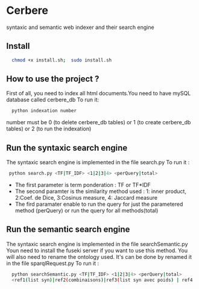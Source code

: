 # Cerbere

syntaxic and semantic web indexer and their search engine

## Install
  ```bash
    chmod +x install.sh;  sudo install.sh
  ```


## How to use the project ? 
  First of all, you need to index all html documents.You need to have mySQL database called cerbere_db
  To run it:
```bash
  python indexation number
```
  number must be 0 (to delete cerbere_db tables) or  1 (to create cerbere_db tables) or 2 (to run the indexation)


## Run the syntaxic search engine
  The syntaxic search engine is implemented in the file search.py
  To run it : 
  ```bash
   python search.py <TF|TF_IDF> <1|2|3|4> <perQuery|total>
  ```
  * The first parameter is term ponderation : TF or TF*IDF 
  * The second paramter is the similarity method used  : 1: inner product, 2:Coef. de Dice, 3:Cosinus measure, 4: Jaccard measure 
  * The fird paramater enable to run the query for just the parametered method (perQuery) or run the query for all methods(total)  
  


## Run the semantic search engine
  The syntaxic search engine is implemented in the file searchSemantic.py
  Youn need to install the fuseki server if you want to use this method. You will also need to rename the ontology used. It's can be done 
  by renamed it in the file sparqlRequest.py
  To run it : 
  ```bash
    python searchSemantic.py <TF|TF_IDF> <1|2|3|4> <perQuery|total> 
    <ref1(list syn)|ref2(combinaisons)|ref3(list syn avec poids) | ref4 | ref4+ > <ref1(list syn)|ref2(combinaisons)|ref3> <sum|max>
  ```